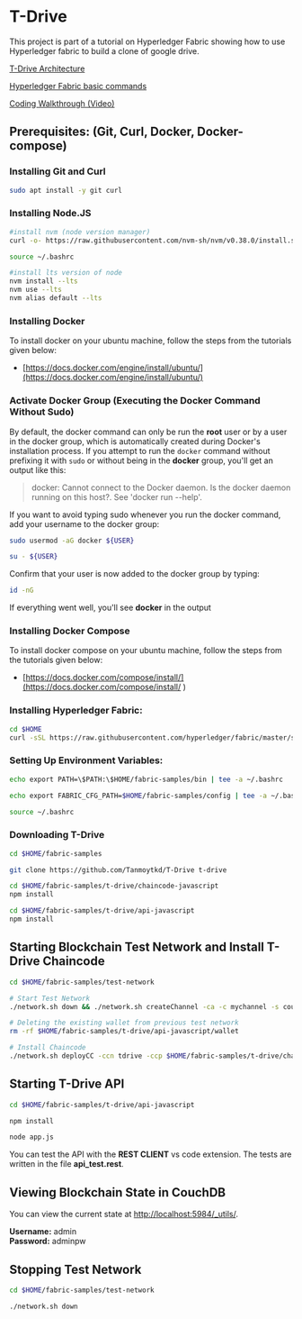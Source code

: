 # T-Drive

This project is part of a tutorial on Hyperledger Fabric showing how to use Hyperledger fabric to build a clone of google drive.

[T-Drive Architecture](https://docs.google.com/document/d/1iwQB-mA_mt-EBii82ag-JqQnZ1wzh4Gpo5NNakv_OeA/edit?usp=sharing)

[Hyperledger Fabric basic commands](https://docs.google.com/document/d/1rxkKLTBvLzJWgeDJLeHCdrxd0PaZmecAYGs__HLhVug/edit?usp=sharing)

[Coding Walkthrough (Video)](https://drive.google.com/file/d/1YTPpuau8ykhPuIpt4D0L9B42WzXBTaRj/view?usp=sharing)

## Prerequisites: (Git, Curl, Docker, Docker-compose)

### Installing Git and Curl

```bash
sudo apt install -y git curl
```

### Installing Node.JS

```bash
#install nvm (node version manager)
curl -o- https://raw.githubusercontent.com/nvm-sh/nvm/v0.38.0/install.sh | bash

source ~/.bashrc

#install lts version of node
nvm install --lts
nvm use --lts
nvm alias default --lts
```


### Installing Docker

To install docker on your ubuntu machine, follow the steps from the tutorials given below:
- [https://docs.docker.com/engine/install/ubuntu/](https://docs.docker.com/engine/install/ubuntu/)

### Activate Docker Group (Executing the Docker Command Without Sudo)

By default, the docker command can only be run the **root** user or by a user in the docker group, which is automatically created during Docker's installation process. If you attempt to run the `docker` command without prefixing it with `sudo` or without being in the **docker** group, you'll get an output like this:

> docker: Cannot connect to the Docker daemon. Is the docker daemon running on this host?.
See 'docker run --help'.

If you want to avoid typing sudo whenever you run the docker command, add your username to the docker group:

```bash
sudo usermod -aG docker ${USER}

su - ${USER}
```

Confirm that your user is now added to the docker group by typing:

```bash
id -nG
```
If everything went well, you'll see **docker** in the output

### Installing Docker Compose

To install docker compose on your ubuntu machine, follow the steps from the tutorials given below:
- [https://docs.docker.com/compose/install/](https://docs.docker.com/compose/install/
)

### Installing Hyperledger Fabric:

```bash
cd $HOME
curl -sSL https://raw.githubusercontent.com/hyperledger/fabric/master/scripts/bootstrap.sh | bash -s
```

### Setting Up Environment Variables:

```bash
echo export PATH=\$PATH:\$HOME/fabric-samples/bin | tee -a ~/.bashrc

echo export FABRIC_CFG_PATH=$HOME/fabric-samples/config | tee -a ~/.bashrc

source ~/.bashrc
```

### Downloading T-Drive

```bash
cd $HOME/fabric-samples

git clone https://github.com/Tanmoytkd/T-Drive t-drive

cd $HOME/fabric-samples/t-drive/chaincode-javascript
npm install

cd $HOME/fabric-samples/t-drive/api-javascript
npm install
```

## Starting Blockchain Test Network and Install T-Drive Chaincode

```bash
cd $HOME/fabric-samples/test-network

# Start Test Network
./network.sh down && ./network.sh createChannel -ca -c mychannel -s couchdb

# Deleting the existing wallet from previous test network
rm -rf $HOME/fabric-samples/t-drive/api-javascript/wallet

# Install Chaincode
./network.sh deployCC -ccn tdrive -ccp $HOME/fabric-samples/t-drive/chaincode-javascript/ -ccl javascript
```

## Starting T-Drive API

```bash
cd $HOME/fabric-samples/t-drive/api-javascript

npm install

node app.js
```

You can test the API with the **REST CLIENT** vs code extension. The tests are written in the file **api_test.rest**.

## Viewing Blockchain State in CouchDB

You can view the current state at [http://localhost:5984/_utils/](http://localhost:5984/_utils/).

**Username:** admin  
**Password:** adminpw

## Stopping Test Network

```bash
cd $HOME/fabric-samples/test-network

./network.sh down
```
